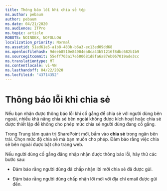 ```yaml
---
title: Thông báo lỗi khi chia sẻ tệp
ms.author: pebaum
author: pebaum
ms.date: 04/21/2020
ms.audience: ITPro
ms.topic: article
ROBOTS: NOINDEX, NOFOLLOW
localization_priority: Normal
ms.assetid: 51ad61e5-a1b8-483b-b6a3-ec13ed09dd68
ms.openlocfilehash: 9deeb8510e84904ea8ca43b51216f8dbc682b1b9
ms.sourcegitcommit: 55eff703a17e500681d8fa6a87eb067019ade3cc
ms.translationtype: MT
ms.contentlocale: vi-VN
ms.lasthandoff: 04/22/2020
ms.locfileid: "43714352"
---
```

# <a name="error-messages-when-sharing"></a>Thông báo lỗi khi chia sẻ

Nếu bạn nhận được thông báo lỗi khi cố gắng để chia sẻ với người dùng bên ngoài, nhiều khả năng chia sẻ bên ngoài không được kích hoạt hoặc chia sẻ được thiết lập để không cho phép mức chia sẻ người dùng đang cố gắng.
  
Trong Trung tâm quản trị SharePoint mới, bấm vào **chia sẻ** trong ngăn bên trái. Chọn mức độ chia sẻ mà bạn muốn cho phép. Đảm bảo rằng việc chia sẻ bên ngoài được bật cho trang web. 
  
Nếu người dùng cố gắng đăng nhập nhận được thông báo lỗi, hãy thử các bước sau:
  
- Đảm bảo rằng người dùng đã chấp nhận lời mời chia sẻ đã được gửi.
    
- Đảm bảo rằng người dùng chấp nhận lời mời với địa chỉ email được gửi đến.
    


